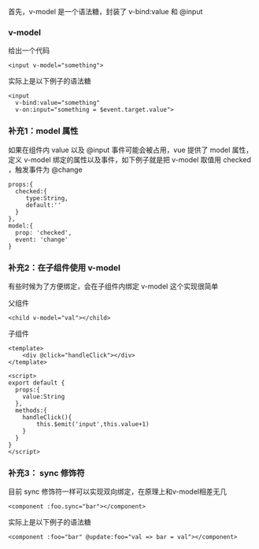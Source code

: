 首先，v-model 是一个语法糖，封装了 v-bind:value 和 @input 
### v-model
给出一个代码

```
<input v-model="something">
```
实际上是以下例子的语法糖

```
<input
  v-bind:value="something"
  v-on:input="something = $event.target.value">
```
### 补充1：model 属性
如果在组件内 value 以及 @input 事件可能会被占用，vue 提供了 model 属性，定义 v-model 绑定的属性以及事件，如下例子就是把 v-model 取值用 checked ，触发事件为 @change
```
props:{
  checked:{
     type:String,
     default:''
  }
},
model:{
  prop: 'checked',
  event: 'change'
}
```

### 补充2：在子组件使用 v-model 

有些时候为了方便绑定，会在子组件内绑定 v-model 这个实现很简单

父组件
```
<child v-model="val"></child>
```
子组件
```
<template>
    <div @click="handleClick"></div>
</template>

<script>
export default {
  props:{
    value:String
  },
  methods:{
    handleClick(){
        this.$emit('input',this.value+1)
    }
  }
}
</script>
```

### 补充3： sync 修饰符

目前 sync 修饰符一样可以实现双向绑定，在原理上和v-model相差无几

```
<component :foo.sync="bar"></component>
```

实际上是以下例子的语法糖

```
<component :foo="bar" @update:foo="val => bar = val"></component>
```